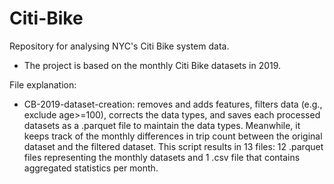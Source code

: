 # Citi-Bike
Repository for analysing NYC's Citi Bike system data.

* The project is based on the monthly Citi Bike datasets in 2019.

File explanation:
* CB-2019-dataset-creation: removes and adds features, filters data (e.g., exclude age>=100), corrects the data types, and saves each processed datasets as a .parquet file to maintain the data types. Meanwhile, it keeps track of the monthly differences in trip count between the original dataset and the filtered dataset. This script results in 13 files: 12 .parquet files representing the monthly datasets and 1 .csv file that contains aggregated statistics per month.  
